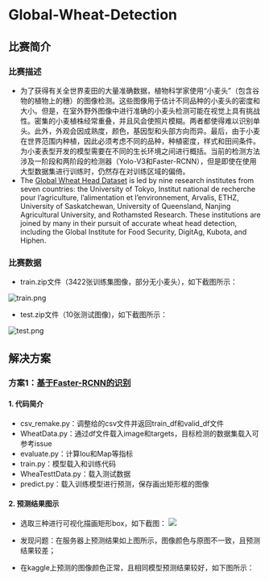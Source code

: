 # Global-Wheat-Detection

## 比赛简介

### 比赛描述

- 为了获得有关全世界麦田的大量准确数据，植物科学家使用“小麦头”（包含谷物的植物上的穗）的图像检测。这些图像用于估计不同品种的小麦头的密度和大小。但是，在室外野外图像中进行准确的小麦头检测可能在视觉上具有挑战性。密集的小麦植株经常重叠，并且风会使照片模糊。两者都使得难以识别单头。此外，外观会因成熟度，颜色，基因型和头部方向而异。最后，由于小麦在世界范围内种植，因此必须考虑不同的品种，种植密度，样式和田间条件。为小麦表型开发的模型需要在不同的生长环境之间进行概括。当前的检测方法涉及一阶段和两阶段的检测器（Yolo-V3和Faster-RCNN），但是即使在使用大型数据集进行训练时，仍然存在对训练区域的偏倚。
- The [Global Wheat Head Dataset](http://www.global-wheat.com/2020-challenge/) is led by nine research institutes from seven countries: the University of Tokyo, Institut national de recherche pour l’agriculture, l’alimentation et l’environnement, Arvalis, ETHZ, University of Saskatchewan, University of Queensland, Nanjing Agricultural University, and Rothamsted Research. These institutions are joined by many in their pursuit of accurate wheat head detection, including the Global Institute for Food Security, DigitAg, Kubota, and Hiphen.

### 比赛数据

- train.zip文件（3422张训练集图像，部分无小麦头），如下截图所示：

![train.png](https://github.com/yearing1017/Global-Wheat-Detection/blob/master/image/train.png)

- test.zip文件（10张测试图像)，如下截图所示：

![test.png](https://github.com/yearing1017/Global-Wheat-Detection/blob/master/image/test.png)


## 解决方案

### 方案1：[基于Faster-RCNN的识别](https://github.com/yearing1017/Global-Wheat-Detection/tree/master/Faster-RCNN-%231)

#### 1. 代码简介
- csv_remake.py：调整给的csv文件并返回train_df和valid_df文件
- WheatData.py：通过df文件载入image和targets，目标检测的数据集载入可参考issue
- evaluate.py：计算Iou和Map等指标
- train.py：模型载入和训练代码
- WheaTesttData.py：载入测试数据
- predict.py：载入训练模型进行预测，保存画出矩形框的图像

#### 2. 预测结果图示
- 选取三种进行可视化描画矩形box，如下截图：
![](https://github.com/yearing1017/Global-Wheat-Detection/blob/master/Faster-RCNN-%231/predict_frc_0629/pre_1.jpg)

- 发现问题：在服务器上预测结果如上图所示，图像颜色与原图不一致，且预测结果较差；
- 在kaggle上预测的图像颜色正常，且相同模型预测结果较好，如下图所示：

